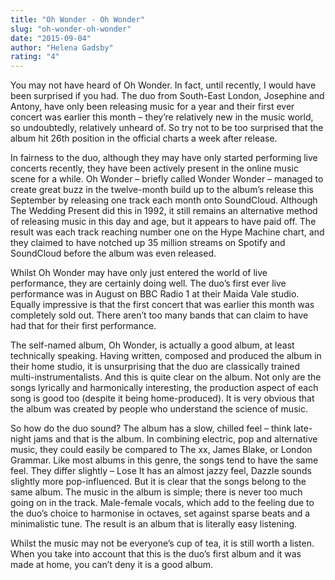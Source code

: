 ```yaml
---
title: "Oh Wonder - Oh Wonder"
slug: "oh-wonder-oh-wonder"
date: "2015-09-04"
author: "Helena Gadsby"
rating: "4"
---
```


You may not have heard of Oh Wonder. In fact, until recently, I would have been surprised if you had. The duo from South-East London, Josephine and Antony, have only been releasing music for a year and their first ever concert was earlier this month – they’re relatively new in the music world, so undoubtedly, relatively unheard of. So try not to be too surprised that the album hit 26th position in the official charts a week after release.

In fairness to the duo, although they may have only started performing live concerts recently, they have been actively present in the online music scene for a while. Oh Wonder – briefly called Wonder Wonder – managed to create great buzz in the twelve-month build up to the album’s release this September by releasing one track each month onto SoundCloud. Although The Wedding Present did this in 1992, it still remains an alternative method of releasing music in this day and age, but it appears to have paid off. The result was each track reaching number one on the Hype Machine chart, and they claimed to have notched up 35 million streams on Spotify and SoundCloud before the album was even released.

Whilst Oh Wonder may have only just entered the world of live performance, they are certainly doing well. The duo’s first ever live performance was in August on BBC Radio 1 at their Maida Vale studio. Equally impressive is that the first concert that was earlier this month was completely sold out. There aren’t too many bands that can claim to have had that for their first performance.

The self-named album, Oh Wonder, is actually a good album, at least technically speaking. Having written, composed and produced the album in their home studio, it is unsurprising that the duo are classically trained multi-instrumentalists. And this is quite clear on the album. Not only are the songs lyrically and harmonically interesting, the production aspect of each song is good too (despite it being home-produced). It is very obvious that the album was created by people who understand the science of music.

So how do the duo sound? The album has a slow, chilled feel – think late-night jams and that is the album. In combining electric, pop and alternative music, they could easily be compared to The xx, James Blake, or London Grammar. Like most albums in this genre, the songs tend to have the same feel. They differ slightly – Lose It has an almost jazzy feel, Dazzle sounds slightly more pop-influenced. But it is clear that the songs belong to the same album. The music in the album is simple; there is never too much going on in the track. Male-female vocals, which add to the feeling due to the duo’s choice to harmonise in octaves, set against sparse beats and a minimalistic tune. The result is an album that is literally easy listening.

Whilst the music may not be everyone’s cup of tea, it is still worth a listen. When you take into account that this is the duo’s first album and it was made at home, you can’t deny it is a good album.
